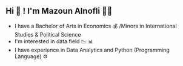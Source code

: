 ## Hi :wave: ! I'm Mazoun Alnofli :woman_student:
 * I have a Bachelor of Arts in Economics :moneybag: /Minors in International Studies & Political Science
 * I'm interested in data field :chart_with_downwards_trend: :bar_chart:
 * I have experience in Data Analytics and Python (Programming Language) :gear: 

